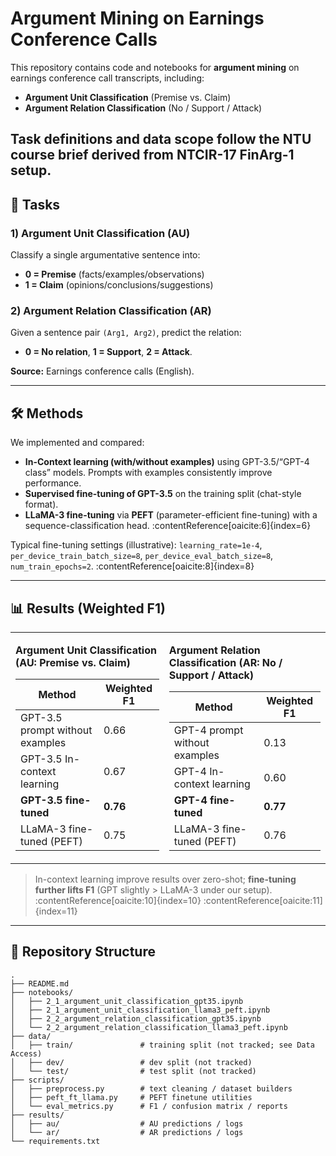 # Argument Mining on Earnings Conference Calls

This repository contains code and notebooks for **argument mining** on earnings conference call transcripts, including:
- **Argument Unit Classification** (Premise vs. Claim)
- **Argument Relation Classification** (No / Support / Attack)

Task definitions and data scope follow the NTU course brief derived from **NTCIR-17 FinArg-1** setup. 
---

## 📌 Tasks

### 1) Argument Unit Classification (AU)
Classify a single argumentative sentence into:
- **0 = Premise** (facts/examples/observations)
- **1 = Claim** (opinions/conclusions/suggestions)

### 2) Argument Relation Classification (AR)
Given a sentence pair `(Arg1, Arg2)`, predict the relation:
- **0 = No relation**, **1 = Support**, **2 = Attack**.

**Source:** Earnings conference calls (English). 

---

## 🛠️ Methods

We implemented and compared:
- **In-Context learning (with/without examples)** using GPT-3.5/“GPT-4 class” models. Prompts with examples consistently improve performance. 
- **Supervised fine-tuning of GPT-3.5** on the training split (chat-style format).
- **LLaMA-3 fine-tuning** via **PEFT** (parameter-efficient fine-tuning) with a sequence-classification head. :contentReference[oaicite:6]{index=6} 

Typical fine-tuning settings (illustrative):
`learning_rate=1e-4`, `per_device_train_batch_size=8`, `per_device_eval_batch_size=8`, `num_train_epochs=2`. :contentReference[oaicite:8]{index=8} 

---

## 📊 Results (Weighted F1)

<table>
<tr>
<td>

**Argument Unit Classification (AU: Premise vs. Claim)**

| Method | Weighted F1 |
|---|---|
| GPT-3.5 prompt without examples | 0.66 |
| GPT-3.5 In-context learning | 0.67 |
| **GPT-3.5 fine-tuned** | **0.76** |
| LLaMA-3 fine-tuned (PEFT) | 0.75 |

</td>
<td>

**Argument Relation Classification (AR: No / Support / Attack)**

| Method | Weighted F1 |
|---|---|
| GPT-4 prompt without examples | 0.13 |
| GPT-4 In-context learning | 0.60 |
| **GPT-4 fine-tuned** | **0.77** |
| LLaMA-3 fine-tuned (PEFT) | 0.76 |

</td>
</tr>
</table>

> In-context learning improve results over zero-shot; **fine-tuning further lifts F1** (GPT slightly > LLaMA-3 under our setup). :contentReference[oaicite:10]{index=10} :contentReference[oaicite:11]{index=11}

---

## 📂 Repository Structure

```plaintext
.
├── README.md
├── notebooks/
│   ├── 2_1_argument_unit_classification_gpt35.ipynb
│   ├── 2_1_argument_unit_classification_llama3_peft.ipynb
│   ├── 2_2_argument_relation_classification_gpt35.ipynb
│   └── 2_2_argument_relation_classification_llama3_peft.ipynb
├── data/
│   ├── train/               # training split (not tracked; see Data Access)
│   ├── dev/                 # dev split (not tracked)
│   └── test/                # test split (not tracked)
├── scripts/
│   ├── preprocess.py        # text cleaning / dataset builders
│   ├── peft_ft_llama.py     # PEFT finetune utilities
│   └── eval_metrics.py      # F1 / confusion matrix / reports
├── results/
│   ├── au/                  # AU predictions / logs
│   └── ar/                  # AR predictions / logs
└── requirements.txt


